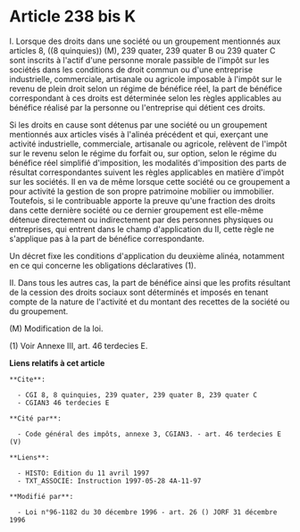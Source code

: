# Article 238 bis K

I. Lorsque des droits dans une société ou un groupement mentionnés aux articles 8, ((8 quinquies)) (M), 239 quater, 239
quater B ou 239 quater C sont inscrits à l'actif d'une personne morale passible de l'impôt sur les sociétés dans les
conditions de droit commun ou d'une entreprise industrielle, commerciale, artisanale ou agricole imposable à l'impôt sur le
revenu de plein droit selon un régime de bénéfice réel, la part de bénéfice correspondant à ces droits est déterminée selon
les règles applicables au bénéfice réalisé par la personne ou l'entreprise qui détient ces droits.

Si les droits en cause sont détenus par une société ou un groupement mentionnés aux articles visés à l'alinéa précédent et
qui, exerçant une activité industrielle, commerciale, artisanale ou agricole, relèvent de l'impôt sur le revenu selon le
régime du forfait ou, sur option, selon le régime du bénéfice réel simplifié d'imposition, les modalités d'imposition des
parts de résultat correspondantes suivent les règles applicables en matière d'impôt sur les sociétés. Il en va de même
lorsque cette société ou ce groupement a pour activité la gestion de son propre patrimoine mobilier ou immobilier. Toutefois,
si le contribuable apporte la preuve qu'une fraction des droits dans cette dernière société ou ce dernier groupement est
elle-même détenue directement ou indirectement par des personnes physiques ou entreprises, qui entrent dans le champ
d'application du II, cette règle ne s'applique pas à la part de bénéfice correspondante.

Un décret fixe les conditions d'application du deuxième alinéa, notamment en ce qui concerne les obligations déclaratives
(1).

II. Dans tous les autres cas, la part de bénéfice ainsi que les profits résultant de la cession des droits sociaux sont
déterminés et imposés en tenant compte de la nature de l'activité et du montant des recettes de la société ou du groupement.

(M) Modification de la loi.

(1) Voir Annexe III, art. 46 terdecies E.

**Liens relatifs à cet article**

	**Cite**:

	  - CGI 8, 8 quinquies, 239 quater, 239 quater B, 239 quater C
	  - CGIAN3 46 terdecies E

	**Cité par**:

	  - Code général des impôts, annexe 3, CGIAN3. - art. 46 terdecies E (V)

	**Liens**:

	  - HISTO: Edition du 11 avril 1997
	  - TXT_ASSOCIE: Instruction 1997-05-28 4A-11-97

	**Modifié par**:

	  - Loi n°96-1182 du 30 décembre 1996 - art. 26 () JORF 31 décembre 1996
